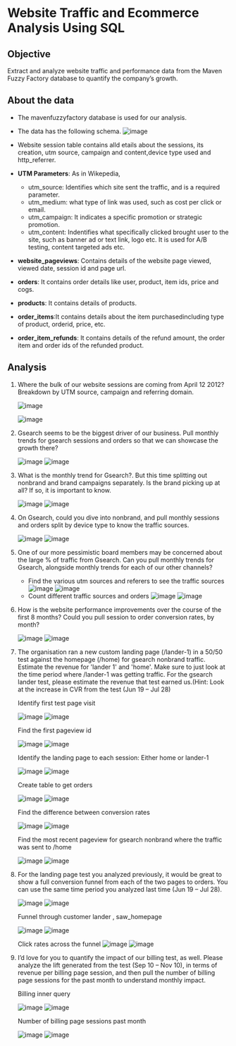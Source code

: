 # Website Traffic and Ecommerce Analysis Using SQL 

## Objective 
Extract and analyze website traffic and performance data from the Maven Fuzzy Factory
database to quantify the company’s growth.  
 
## About the data 
- The mavenfuzzyfactory database is used for our analysis.
- The data has the following schema. 
![image](https://github.com/pooja614/Data-Analytics/assets/69869583/578d08dc-8dce-4cce-8f35-51f06d130110)

- Website session table contains alld etails about the sessions, its creation, utm source, campaign and content,device type used and http_referrer.
- <b>UTM Parameters</b>: As in Wikepedia, 
   - utm_source: Identifies which site sent the traffic, and is a required parameter.
   - utm_medium: what type of link was used, such as cost per click or email.
   - utm_campaign: It indicates a specific promotion or strategic promotion.
   - utm_content: Indentifies what specifically clicked brought user to the site, such as banner ad or text link, logo etc. It is used for A/B testing, content targeted ads etc.
- <b>website_pageviews</b>: Contains details of the website page viewed, viewed date, session id and page url. 
- <b>orders</b>: It contains order details like user, product, item ids, price and cogs.
- <b>products</b>: It contains details of products.
- <b>order_items</b>:It contains details about the item purchasedincluding type of product, orderid, price, etc.
- <b>order_item_refunds</b>: It contains details of the refund amount, the order item and order ids of the refunded product.
  
## Analysis 

1. Where the bulk of our website sessions are coming from April 12 2012? Breakdown by UTM source, campaign and referring domain.

   ![image](https://github.com/pooja614/Data-Analytics/assets/69869583/9a17afe8-a9cc-48b9-9ea2-b901b999664c)

   ![image](https://github.com/pooja614/Data-Analytics/assets/69869583/af741919-d2b2-4b3a-9695-f5974d5de02e)


2. Gsearch seems to be the biggest driver of our business. Pull monthly 
trends for gsearch sessions and orders so that we can showcase the growth there?

   ![image](https://github.com/pooja614/Data-Analytics/assets/69869583/5e39697e-9c56-430a-8924-eee8a30d70ce)
   ![image](https://github.com/pooja614/Data-Analytics/assets/69869583/3b462582-897c-4c7a-84c4-5760c08765d3)


3. What is the monthly trend for Gsearch?. But this time splitting out nonbrand and brand campaigns separately. Is the brand picking up at all? If so, it is important to know.
   
   ![image](https://github.com/pooja614/Data-Analytics/assets/69869583/d86f16d1-6ecb-4b7f-a725-fffc0e95c944)
   ![image](https://github.com/pooja614/Data-Analytics/assets/69869583/a12da68b-9dd8-4cc5-a275-b95f99037913)

4. On Gsearch, could you dive into nonbrand, and pull monthly sessions and orders split by device type to know the traffic sources.
   
   ![image](https://github.com/pooja614/Data-Analytics/assets/69869583/e4d231c2-ee19-427e-8343-c0e89cd55704)
   ![image](https://github.com/pooja614/Data-Analytics/assets/69869583/76b21881-671a-44fe-bd64-030aa745c497)

5. One of our more pessimistic board members may be concerned about the large % of traffic from Gsearch. 
Can you pull monthly trends for Gsearch, alongside monthly trends for each of our other channels?

   - Find the various utm sources and referers to see the traffic sources
   ![image](https://github.com/pooja614/Data-Analytics/assets/69869583/415e6780-1aec-40ec-b799-1bef67365fbb)
   ![image](https://github.com/pooja614/Data-Analytics/assets/69869583/f6d0e8f0-c149-4e9f-9a47-8ddba8184567)
   - Count different traffic sources and orders
   ![image](https://github.com/pooja614/Data-Analytics/assets/69869583/abc864b3-c6c3-401f-b0a7-9be47748c0c1)
   ![image](https://github.com/pooja614/Data-Analytics/assets/69869583/10a2dbae-d9a8-4e71-b836-60df86c3fdce)

6. How is the website performance improvements over the course of the first 8 months?
Could you pull session to order conversion rates, by month?

   ![image](https://github.com/pooja614/Data-Analytics/assets/69869583/70caf7c7-825e-4a99-b010-8d285611e466)
   ![image](https://github.com/pooja614/Data-Analytics/assets/69869583/defd18e3-ab79-4b5a-85f4-79e95369d07f)

7. The organisation ran a new custom landing page (/lander-1) in a 50/50 test against the homepage (/home) for gsearch nonbrand traffic.  Estimate the revenue for 'lander 1' and 'home'. Make sure to just look at the time period where /lander-1 was getting traffic.
For the gsearch lander test, please estimate the revenue that test earned us.(Hint: Look at the increase in CVR from the test (Jun 19 – Jul 28)

   Identify first test page visit
     
   ![image](https://github.com/pooja614/Data-Analytics/assets/69869583/9ad3c614-4fea-4834-a510-30f95cd89a27)
   ![image](https://github.com/pooja614/Data-Analytics/assets/69869583/07f8fb74-131c-46de-9aa8-350d4b944e07)

   Find the first pageview id
   
    ![image](https://github.com/pooja614/Data-Analytics/assets/69869583/90424c9e-bc9c-48e8-b624-86a5ce9ed2ce)
    ![image](https://github.com/pooja614/Data-Analytics/assets/69869583/c5fc294a-798e-42e5-a569-ad2039b068fb)

   Identify the landing page to each session: Either home or lander-1
   
    ![image](https://github.com/pooja614/Data-Analytics/assets/69869583/f7b57e80-c2ce-483c-95ed-3514f44697fe)
    ![image](https://github.com/pooja614/Data-Analytics/assets/69869583/05ada6e8-4e8e-4b74-ac15-c1d05759f382)

   Create table to get orders
   
    ![image](https://github.com/pooja614/Data-Analytics/assets/69869583/5d20f0d1-f68d-42fd-974c-9ac4f0563b83)
    ![image](https://github.com/pooja614/Data-Analytics/assets/69869583/cd048e8d-b01e-4b2e-85ad-00dca07ad3d3)

   Find the difference between conversion rates
   
    ![image](https://github.com/pooja614/Data-Analytics/assets/69869583/8e5e9c12-7b91-4245-9c44-dc857a413d7e)
    ![image](https://github.com/pooja614/Data-Analytics/assets/69869583/181c52ee-1657-4252-aa0b-e8e04cd14b0a)

   Find the most recent pageview for gsearch nonbrand where the traffic was sent to /home
   
    ![image](https://github.com/pooja614/Data-Analytics/assets/69869583/e02ec7c3-ac97-4860-b5cd-b097dfcc4fbc)
    ![image](https://github.com/pooja614/Data-Analytics/assets/69869583/989b217f-4445-4680-9d7b-7567285b19f4)

8. For the landing page test you analyzed previously, it would be great to show a full conversion funnel 
from each of the two pages to orders. You can use the same time period you analyzed last time (Jun 19 – Jul 28).

    ![image](https://github.com/pooja614/Data-Analytics/assets/69869583/4e019494-47dc-45f1-8c58-39f79a7e772a)
    ![image](https://github.com/pooja614/Data-Analytics/assets/69869583/20d44855-edbb-45f6-be67-b0c5a545e901)

    Funnel through customer lander , saw_homepage
   
    ![image](https://github.com/pooja614/Data-Analytics/assets/69869583/c1dd3e66-c275-436b-a212-4be53d51e5df)
    ![image](https://github.com/pooja614/Data-Analytics/assets/69869583/e8ffba35-24c3-40d3-84d9-eb80d7adc776)

    Click rates across the funnel 
    ![image](https://github.com/pooja614/Data-Analytics/assets/69869583/245aab5b-ba95-4aaa-9cfc-109db5a66772)
    ![image](https://github.com/pooja614/Data-Analytics/assets/69869583/1c28180c-ea11-424b-bac7-02cdda31ef4b)


9. I’d love for you to quantify the impact of our billing test, as well. Please analyze the lift generated 
from the test (Sep 10 – Nov 10), in terms of revenue per billing page session, and then pull the number 
of billing page sessions for the past month to understand monthly impact.

    Billing inner query
   
    ![image](https://github.com/pooja614/Data-Analytics/assets/69869583/453dd51c-a2c1-4f3d-8ed1-ee338e4dec94)
    ![image](https://github.com/pooja614/Data-Analytics/assets/69869583/5e67663b-3a13-4f7c-9579-3ac6fbe4019c)


    Number of billing page sessions past month
   
    ![image](https://github.com/pooja614/Data-Analytics/assets/69869583/021aa63f-7186-4f0c-87d4-724620108ace)
    ![image](https://github.com/pooja614/Data-Analytics/assets/69869583/817b62ad-6aa7-4539-b4f7-2802987454f4)




